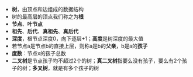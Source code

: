 
- **树**，由顶点和边组成的数据结构
- 树的最高层的顶点我们称之为**根**
- **节点**、**叶节点**
- **祖先**、**后代**、**真祖先**、**真后代**
- **深度**，根节点深度0，向下逐层+1；**高度**是树深度的最大值
- 若节点a是节点b的直接上层，则称a是b的**父亲**，b是a的**孩子**
- **度数**：节点x的孩子总数
- **二叉树**是节点孩子均不超过2个的树；**真二叉树**指要么没有孩子，要么有2个孩子的树；**多叉树**，就是有多个孩子的树
